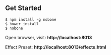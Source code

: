 ## Get Started

``` shell
$ npm install -g nobone
$ bower install
$ nobone
```

Open browser, visit: **http://localhost:8013**

Effect Preset: **http://localhost:8013/effects.html**